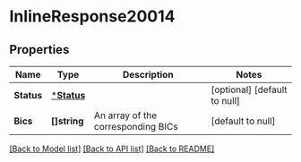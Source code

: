 # InlineResponse20014

## Properties
Name | Type | Description | Notes
------------ | ------------- | ------------- | -------------
**Status** | [***Status**](Status.md) |  | [optional] [default to null]
**Bics** | **[]string** | An array of the corresponding BICs | [default to null]

[[Back to Model list]](../README.md#documentation-for-models) [[Back to API list]](../README.md#documentation-for-api-endpoints) [[Back to README]](../README.md)

